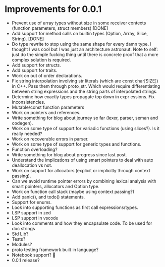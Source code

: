 # Improvements for 0.0.1
- Prevent use of array types without size in some receiver contexts (function parameters, struct members) [DONE]
- Add support for method calls on builtin types (Option, Array, Slice, String). [DONE]
- Do type rewrite to stop using the same shape for every damn type. I thought I was cool but I was just an architecture astronaut. Note to self: just do the simple fucking thing until there is concrete proof that a more complex solution is required.
- Add support for structs.
- Add support for traits.
- Work on out of order declarations.
- Fix string interpolation involving str literals (which are const char[SIZE]) in C++. Pass them through proto_str. Which would require differentiating between
string expressions and the string parts of interpolated strings.
- Determine how exactly types propagate top down in expr essions. Fix inconsistencies.
- Mutable/const function parameters
- Work on pointers and references.
- Write something for blog about journey so far (lexer, parser, seman and codegen).
- Work on some type of support for variadic functions (using slices?). Is it really needed?
- Work on recoverable errors in parser.
- Work on some type of support for generic types and functions.
- Function overloading?
- Write something for blog about progress since last post.
- Understand the implications of using smart pointers to deal with auto deallocation vs not.
- Work on support for allocators (explicit or implicitly through context passing).
- Can we avoid runtime pointer errors by combining lexical analysis with smart pointers, allocators and Option type.
- Work on function call stack (maybe using context passing?)
- Add panic(), and todo() statements.
- Support for enums.
- Look into supporting functions as first call expressions/types.
- LSP support in zed
- LSP support in vscode
- Look into comments and how they encapsulate code. To be used for doc strings
- Std Lib?
- Tests?
- Modules?
- proto testing framework built in language?
- Notebook support? 👀
- 0.0.1 release?
